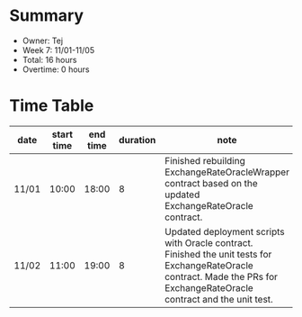 # Summary
* Owner: Tej
* Week 7: 11/01-11/05
* Total: 16 hours
* Overtime: 0 hours

# Time Table
| date  | start time  | end time | duration  |  note |
|---|---|---|---|---|
| 11/01  | 10:00  | 18:00  | 8  | Finished rebuilding ExchangeRateOracleWrapper contract based on the updated ExchangeRateOracle contract. |
| 11/02  | 11:00  | 19:00  | 8  | Updated deployment scripts with Oracle contract. Finished the unit tests for ExchangeRateOracle contract. Made the PRs for ExchangeRateOracle contract and the unit test. |